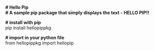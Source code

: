 **# Hello Pip <br />**
**# A sample pip package that simply displays the text - HELLO PIP!!**<br />

**# install with pip <br />**
pip install hellopippkg<br />

**# import in your python file <br />**
from hellopippkg import hellopip<br />